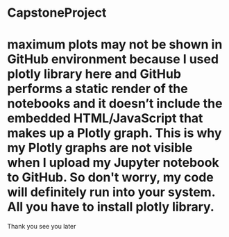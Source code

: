 # CapstoneProject
# maximum plots may not be shown in GitHub environment because I used plotly library here and GitHub performs a static render of the notebooks and it doesn’t include the embedded HTML/JavaScript that makes up a Plotly graph. This is why my Plotly graphs are not visible when I upload my Jupyter notebook to GitHub. So don't worry, my code will definitely run into your system. All you have to install plotly library.

Thank you see you later
